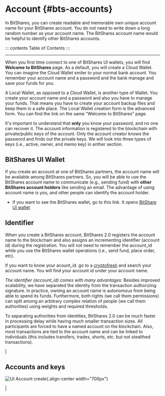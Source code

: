 # Account {#bts-accounts}

In BitShares, you can create readable and memorable own unique account
name for your BitShares account. You do not need to write down a long
random number as your account name. The BitShares account name would be
helpful to identify other BitShares accounts.

::: contents
Table of Contents
:::

------------------------------------------------------------------------

When you first time connect to one of BitShares UI wallets, you will
find **Welcome to BitShares** page. As a default, you will create a
Cloud Wallet. You can imagine the Cloud Wallet smiler to your normal
bank account. You remember your account name and a password and the bank
manage and save your funds for you.

A Local Wallet, as opposed to a Cloud Wallet, is another type of Wallet.
You create your account name and a password and also you have to manage
your funds. That means you have to create your account backup files and
keep them in a safe place. The Local Wallet creation form is the
advanced form. You can find the link on the same \"Welcome to
BitShares\" page.

It\'s important to understand that **only** you know your password, and
no one can recover it. The account information is registered to the
blockchain with private/public keys of the account. Only the account
creator knows the password and finds out the private keys. We will look
into three types of keys (i.e., active, owner, and memo key) in anther
section.

## BitShares UI Wallet

If you create an account at one of BitShares partners, the account name
will be available among BitShares partners. So, you will be able to use
the BitShares account name to communicate (e.g., sending fund) with
**other BitShares account holders** like sending an email. The advantage
of using account name is you, and other people can identify the account
holder.

-   If you want to see the BitShares wallet, go to this link. It opens
    [BitShare UI wallet](https://wallet.bitshares.org)

## Identifier

When you create a BitShares account, BitShares 2.0 registers the account
name to the blockchain and also assigns an incrementing identifier
(account id) during the registration. You will not need to remember the
account_id while you use the BitShares wallet operations (i.e., send
fund, place order, etc).

If you want to know your acount_id. go to a
[cryptofresh](https://www.cryptofresh.com/) and search your account
name. You will find your account id under your account name.

*The identifier (account_id) comes with many advantages:* Besides
improved scalability, we have separated the identity from the
transaction authorizing signature. In practice, owning an account name
is autonomous from being able to spend its funds. Furthermore, both
rights (we call them permissions) can split among an arbitrary complex
relation of people (we call them authorities) using weights and required
thresholds.

To separating authorities from identities, BitShares 2.0 can be much
faster in processing delay while having much smaller transaction sizes.
All participants are forced to have a named account on the blockchain.
Also, most transactions are tied to the account name and can be linked
to individuals (this includes transfers, trades, shorts, etc. but not
stealthed transactions).

| 

## Accounts and keys

![UI Account create](../../_static/structures/ui_create_account_keys.png){.align-center
width="700px"}

| 

